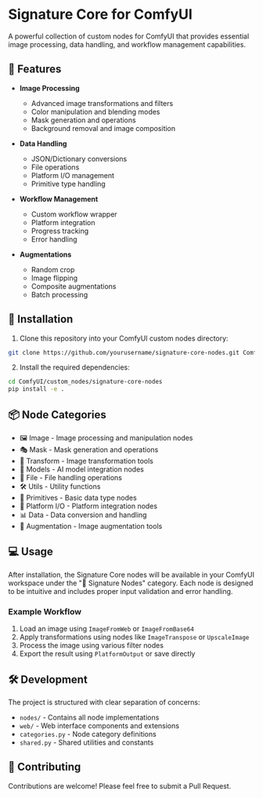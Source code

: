 # Signature Core for ComfyUI

A powerful collection of custom nodes for ComfyUI that provides essential image
processing, data handling, and workflow management capabilities.

## 🌟 Features

- **Image Processing**

  - Advanced image transformations and filters
  - Color manipulation and blending modes
  - Mask generation and operations
  - Background removal and image composition

- **Data Handling**

  - JSON/Dictionary conversions
  - File operations
  - Platform I/O management
  - Primitive type handling

- **Workflow Management**

  - Custom workflow wrapper
  - Platform integration
  - Progress tracking
  - Error handling

- **Augmentations**
  - Random crop
  - Image flipping
  - Composite augmentations
  - Batch processing

## 🚀 Installation

1. Clone this repository into your ComfyUI custom nodes directory:

```bash
git clone https://github.com/yourusername/signature-core-nodes.git ComfyUI/custom_nodes/signature-core-nodes
```

2. Install the required dependencies:

```bash
cd ComfyUI/custom_nodes/signature-core-nodes
pip install -e .
```

## 📦 Node Categories

- 🖼️ Image - Image processing and manipulation nodes
- 🎭 Mask - Mask generation and operations
- 🔄 Transform - Image transformation tools
- 🤖 Models - AI model integration nodes
- 📁 File - File handling operations
- 🛠️ Utils - Utility functions
- 🧱 Primitives - Basic data type nodes
- 🔌 Platform I/O - Platform integration nodes
- 📊 Data - Data conversion and handling
- 🔀 Augmentation - Image augmentation tools

## 💻 Usage

After installation, the Signature Core nodes will be available in your ComfyUI workspace
under the "🔲 Signature Nodes" category. Each node is designed to be intuitive and
includes proper input validation and error handling.

### Example Workflow

1. Load an image using `ImageFromWeb` or `ImageFromBase64`
2. Apply transformations using nodes like `ImageTranspose` or `UpscaleImage`
3. Process the image using various filter nodes
4. Export the result using `PlatformOutput` or save directly

## 🛠 Development

The project is structured with clear separation of concerns:

- `nodes/` - Contains all node implementations
- `web/` - Web interface components and extensions
- `categories.py` - Node category definitions
- `shared.py` - Shared utilities and constants

## 🤝 Contributing

Contributions are welcome! Please feel free to submit a Pull Request.
